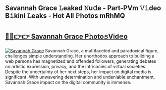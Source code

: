 ## Savannah Grace 𝙻eaked 𝙽u𝚍e - Part-PVm 𝚅𝚒deo B𝚒kini 𝙻eaks - Hot All 𝙿hotos mRhMQ

# <h2><a href="http://ld174vb.urlbe.top/?page=Savannah+Grace">🔗🔗👉👉 Savannah Grace P𝚑oto𝚜Vid𝚎o</a></h2>

[![Savannah Grace](https://i.imgur.com/eBuTRDB.gif)](http://ld174vb.urlbe.top/?page=Savannah+Grace)
Savannah Grace, a multifaceted and paradoxical figure, challenges simple understanding. Her unorthodox approach to building a web persona has magnetized and offended followers, generating debates on artistic expression, privacy, and the intricacies of virtual societies. Despite the uncertainty of her next steps, her impact on digital media is significant. With unwavering determination and undeniable enchantment, Savannah Grace impact on the digital community is immense.
